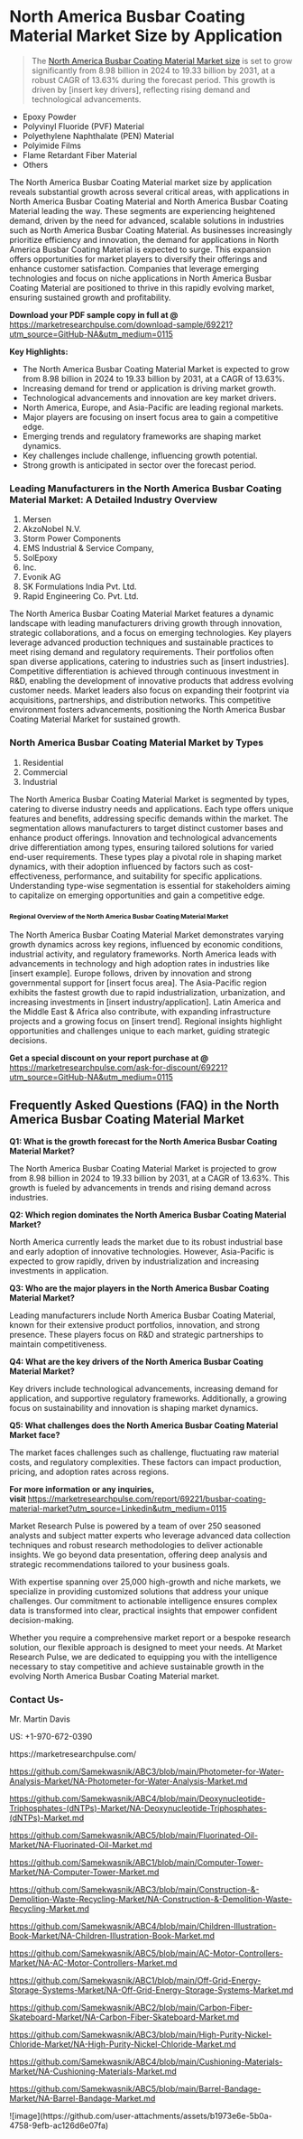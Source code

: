 <h1>North America Busbar Coating Material Market&nbsp;Size by Application</h1><blockquote><p>The <a href="https://marketresearchpulse.com/download-sample/69221?utm_source=GitHub-NA&amp;utm_medium=0115">North America Busbar Coating Material Market size</a> is set to grow significantly from 8.98 billion in 2024 to 19.33 billion by 2031, at a robust CAGR of 13.63% during the forecast period. This growth is driven by [insert key drivers], reflecting rising demand and technological advancements.</p></blockquote><ul><li>Epoxy Powder<li> Polyvinyl Fluoride (PVF) Material<li> Polyethylene Naphthalate (PEN) Material<li> Polyimide Films<li> Flame Retardant Fiber Material<li> Others</li></ul><p>The North America Busbar Coating Material market size by application reveals substantial growth across several critical areas, with applications in North America Busbar Coating Material and North America Busbar Coating Material leading the way. These segments are experiencing heightened demand, driven by the need for advanced, scalable solutions in industries such as North America Busbar Coating Material. As businesses increasingly prioritize efficiency and innovation, the demand for applications in North America Busbar Coating Material is expected to surge. This expansion offers opportunities for market players to diversify their offerings and enhance customer satisfaction. Companies that leverage emerging technologies and focus on niche applications in North America Busbar Coating Material are positioned to thrive in this rapidly evolving market, ensuring sustained growth and profitability.</p><p><strong>Download your PDF sample copy in full at @ </strong><a href="https://marketresearchpulse.com/download-sample/69221?utm_source=GitHub-NA&amp;utm_medium=0115">https://marketresearchpulse.com/download-sample/69221?utm_source=GitHub-NA&amp;utm_medium=0115</a></p><p><strong>Key Highlights: </strong></p><ul><li>The North America Busbar Coating Material Market is expected to grow from 8.98 billion in 2024 to 19.33 billion by 2031, at a CAGR of 13.63%.</li><li>Increasing demand for trend or application is driving market growth.</li><li>Technological advancements and innovation are key market drivers.</li><li>North America, Europe, and Asia-Pacific are leading regional markets.</li><li>Major players are focusing on insert focus area to gain a competitive edge.</li><li>Emerging trends and regulatory frameworks are shaping market dynamics.</li><li>Key challenges include challenge, influencing growth potential.</li><li>Strong growth is anticipated in sector over the forecast period.</li></ul><h3>Leading Manufacturers in the North America Busbar Coating Material Market: A Detailed Industry Overview</h3><ol><li>Mersen</li><li>AkzoNobel N.V.</li><li>Storm Power Components</li><li>EMS Industrial & Service Company,</li><li>SolEpoxy</li><li>Inc.</li><li>Evonik AG</li><li>SK Formulations India Pvt. Ltd.</li><li>Rapid Engineering Co. Pvt. Ltd.</li></ol><div class="flex max-w-full flex-col flex-grow"><div class="min-h-8 text-message flex w-full flex-col items-end gap-2 whitespace-normal break-words [.text-message+&amp;]:mt-5" dir="auto" data-message-author-role="assistant" data-message-id="fd8432e4-4910-450d-b182-61b7bfb0a01f" data-message-model-slug="gpt-4o"><div class="flex w-full flex-col gap-1 empty:hidden first:pt-[3px]"><div class="markdown prose w-full break-words dark:prose-invert light"><p>The North America Busbar Coating Material Market features a dynamic landscape with leading manufacturers driving growth through innovation, strategic collaborations, and a focus on emerging technologies. Key players leverage advanced production techniques and sustainable practices to meet rising demand and regulatory requirements. Their portfolios often span diverse applications, catering to industries such as [insert industries]. Competitive differentiation is achieved through continuous investment in R&amp;D, enabling the development of innovative products that address evolving customer needs. Market leaders also focus on expanding their footprint via acquisitions, partnerships, and distribution networks. This competitive environment fosters advancements, positioning the North America Busbar Coating Material Market for sustained growth.</p></div></div></div></div><h3>North America Busbar Coating Material Market by Types</h3><ol><li>Residential<li> Commercial<li> Industrial</li></ol><div class="flex max-w-full flex-col flex-grow"><div class="min-h-8 text-message flex w-full flex-col items-end gap-2 whitespace-normal break-words [.text-message+&amp;]:mt-5" dir="auto" data-message-author-role="assistant" data-message-id="084470be-0bb7-4664-bddf-5156b4f41249" data-message-model-slug="gpt-4o-mini"><div class="flex w-full flex-col gap-1 empty:hidden first:pt-[3px]"><div class="markdown prose w-full break-words dark:prose-invert light"><p>The North America Busbar Coating Material Market is segmented by types, catering to diverse industry needs and applications. Each type offers unique features and benefits, addressing specific demands within the market. The segmentation allows manufacturers to target distinct customer bases and enhance product offerings. Innovation and technological advancements drive differentiation among types, ensuring tailored solutions for varied end-user requirements. These types play a pivotal role in shaping market dynamics, with their adoption influenced by factors such as cost-effectiveness, performance, and suitability for specific applications. Understanding type-wise segmentation is essential for stakeholders aiming to capitalize on emerging opportunities and gain a competitive edge.</p></div></div></div></div><h3><span style="font-size: 11px;">Regional Overview of the North America Busbar Coating Material Market</span></h3><div class="flex max-w-full flex-col flex-grow"><div class="min-h-8 text-message flex w-full flex-col items-end gap-2 whitespace-normal break-words [.text-message+&amp;]:mt-5" dir="auto" data-message-author-role="assistant" data-message-id="e9038762-ce64-4e30-91c9-9bd413514231" data-message-model-slug="gpt-4o-mini"><div class="flex w-full flex-col gap-1 empty:hidden first:pt-[3px]"><div class="markdown prose w-full break-words dark:prose-invert light"><p>The North America Busbar Coating Material Market demonstrates varying growth dynamics across key regions, influenced by economic conditions, industrial activity, and regulatory frameworks. North America leads with advancements in technology and high adoption rates in industries like [insert example]. Europe follows, driven by innovation and strong governmental support for [insert focus area]. The Asia-Pacific region exhibits the fastest growth due to rapid industrialization, urbanization, and increasing investments in [insert industry/application]. Latin America and the Middle East &amp; Africa also contribute, with expanding infrastructure projects and a growing focus on [insert trend]. Regional insights highlight opportunities and challenges unique to each market, guiding strategic decisions.</p></div></div></div></div><p><strong>Get a special discount on your report purchase at @ </strong><a href="https://marketresearchpulse.com/ask-for-discount/69221?utm_source=GitHub-NA&amp;utm_medium=0115">https://marketresearchpulse.com/ask-for-discount/69221?utm_source=GitHub-NA&amp;utm_medium=0115</a></p><h2>Frequently Asked Questions (FAQ) in the North America Busbar Coating Material Market</h2><p><strong>Q1: What is the growth forecast for the North America Busbar Coating Material Market?</strong></p><p>The North America Busbar Coating Material Market is projected to grow from 8.98 billion in 2024 to 19.33 billion by 2031, at a CAGR of 13.63%. This growth is fueled by advancements in trends and rising demand across industries.</p><p><strong>Q2: Which region dominates the North America Busbar Coating Material Market?</strong></p><p>North America currently leads the market due to its robust industrial base and early adoption of innovative technologies. However, Asia-Pacific is expected to grow rapidly, driven by industrialization and increasing investments in application.</p><p><strong>Q3: Who are the major players in the North America Busbar Coating Material Market?</strong></p><p>Leading manufacturers include North America Busbar Coating Material, known for their extensive product portfolios, innovation, and strong presence. These players focus on R&amp;D and strategic partnerships to maintain competitiveness.</p><p><strong>Q4: What are the key drivers of the North America Busbar Coating Material Market?</strong></p><p>Key drivers include technological advancements, increasing demand for application, and supportive regulatory frameworks. Additionally, a growing focus on sustainability and innovation is shaping market dynamics.</p><p><strong>Q5: What challenges does the North America Busbar Coating Material Market face?</strong></p><p>The market faces challenges such as challenge, fluctuating raw material costs, and regulatory complexities. These factors can impact production, pricing, and adoption rates across regions.</p><p><strong>For more information or any inquiries, visit&nbsp;</strong><a href="https://marketresearchpulse.com/report/69221/busbar-coating-material-market?utm_source=Linkedin&utm_medium=0115">https://marketresearchpulse.com/report/69221/busbar-coating-material-market?utm_source=Linkedin&utm_medium=0115</a></p><p>Market Research Pulse is powered by a team of over 250 seasoned analysts and subject matter experts who leverage advanced data collection techniques and robust research methodologies to deliver actionable insights. We go beyond data presentation, offering deep analysis and strategic recommendations tailored to your business goals.</p><p>With expertise spanning over 25,000 high-growth and niche markets, we specialize in providing customized solutions that address your unique challenges. Our commitment to actionable intelligence ensures complex data is transformed into clear, practical insights that empower confident decision-making.</p><p>Whether you require a comprehensive market report or a bespoke research solution, our flexible approach is designed to meet your needs. At Market Research Pulse, we are dedicated to equipping you with the intelligence necessary to stay competitive and achieve sustainable growth in the evolving North America Busbar Coating Material market.</p><h3><strong>Contact Us-</strong></h3><p>Mr. Martin Davis</p><p>US: +1-970-672-0390</p><p>https://marketresearchpulse.com/</p><p><a href="https://github.com/Samekwasnik/ABC3/blob/main/Photometer-for-Water-Analysis-Market/NA-Photometer-for-Water-Analysis-Market.md">https://github.com/Samekwasnik/ABC3/blob/main/Photometer-for-Water-Analysis-Market/NA-Photometer-for-Water-Analysis-Market.md</a></p><p><a href="https://github.com/Samekwasnik/ABC4/blob/main/Deoxynucleotide-Triphosphates-(dNTPs)-Market/NA-Deoxynucleotide-Triphosphates-(dNTPs)-Market.md">https://github.com/Samekwasnik/ABC4/blob/main/Deoxynucleotide-Triphosphates-(dNTPs)-Market/NA-Deoxynucleotide-Triphosphates-(dNTPs)-Market.md</a></p><p><a href="https://github.com/Samekwasnik/ABC5/blob/main/Fluorinated-Oil-Market/NA-Fluorinated-Oil-Market.md">https://github.com/Samekwasnik/ABC5/blob/main/Fluorinated-Oil-Market/NA-Fluorinated-Oil-Market.md</a></p><p><a href="https://github.com/Samekwasnik/ABC1/blob/main/Computer-Tower-Market/NA-Computer-Tower-Market.md">https://github.com/Samekwasnik/ABC1/blob/main/Computer-Tower-Market/NA-Computer-Tower-Market.md</a></p><p><a href="https://github.com/Samekwasnik/ABC3/blob/main/Construction-&-Demolition-Waste-Recycling-Market/NA-Construction-&-Demolition-Waste-Recycling-Market.md">https://github.com/Samekwasnik/ABC3/blob/main/Construction-&-Demolition-Waste-Recycling-Market/NA-Construction-&-Demolition-Waste-Recycling-Market.md</a></p><p><a href="https://github.com/Samekwasnik/ABC4/blob/main/Children-Illustration-Book-Market/NA-Children-Illustration-Book-Market.md">https://github.com/Samekwasnik/ABC4/blob/main/Children-Illustration-Book-Market/NA-Children-Illustration-Book-Market.md</a></p><p><a href="https://github.com/Samekwasnik/ABC5/blob/main/AC-Motor-Controllers-Market/NA-AC-Motor-Controllers-Market.md">https://github.com/Samekwasnik/ABC5/blob/main/AC-Motor-Controllers-Market/NA-AC-Motor-Controllers-Market.md</a></p><p><a href="https://github.com/Samekwasnik/ABC1/blob/main/Off-Grid-Energy-Storage-Systems-Market/NA-Off-Grid-Energy-Storage-Systems-Market.md">https://github.com/Samekwasnik/ABC1/blob/main/Off-Grid-Energy-Storage-Systems-Market/NA-Off-Grid-Energy-Storage-Systems-Market.md</a></p><p><a href="https://github.com/Samekwasnik/ABC2/blob/main/Carbon-Fiber-Skateboard-Market/NA-Carbon-Fiber-Skateboard-Market.md">https://github.com/Samekwasnik/ABC2/blob/main/Carbon-Fiber-Skateboard-Market/NA-Carbon-Fiber-Skateboard-Market.md</a></p><p><a href="https://github.com/Samekwasnik/ABC3/blob/main/High-Purity-Nickel-Chloride-Market/NA-High-Purity-Nickel-Chloride-Market.md">https://github.com/Samekwasnik/ABC3/blob/main/High-Purity-Nickel-Chloride-Market/NA-High-Purity-Nickel-Chloride-Market.md</a></p><p><a href="https://github.com/Samekwasnik/ABC4/blob/main/Cushioning-Materials-Market/NA-Cushioning-Materials-Market.md">https://github.com/Samekwasnik/ABC4/blob/main/Cushioning-Materials-Market/NA-Cushioning-Materials-Market.md</a></p><p><a href="https://github.com/Samekwasnik/ABC5/blob/main/Barrel-Bandage-Market/NA-Barrel-Bandage-Market.md">https://github.com/Samekwasnik/ABC5/blob/main/Barrel-Bandage-Market/NA-Barrel-Bandage-Market.md</a></p>
![image](https://github.com/user-attachments/assets/b1973e6e-5b0a-4758-9efb-ac126d6e07fa)

